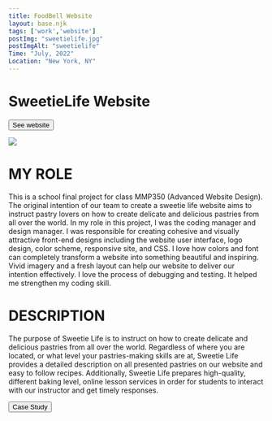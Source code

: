 ```yaml
---
title: FoodBell Website 
layout: base.njk
tags: ['work','website']
postImg: "sweetielife.jpg"
postImgAlt: "sweetielife"
Time: "July, 2022"
Location: "New York, NY"
---
```

<main>
 <div class="container">
      <h1 class="p40">SweetieLife Website</h1>
      <form>
        <button type="submit" formaction="https://sweetielife.netlify.app/"target="_blank"class="button1">See website</button>  
      </form>
      <img src="/images/sweetielifemockup.jpeg">
      <h1>MY ROLE</h1>
      <p>This is a school final project for class MMP350 (Advanced Website Design). The original intention of our team to create a sweetie life website aims to instruct pastry lovers on how to create delicate and delicious pastries from all over the world.
     In my role in this project, I was the coding manager and design manager. I was responsible for creating cohesive and visually attractive front-end designs including the website user interface, logo design, color scheme, responsive site, and CSS.
      I love how colors and font can completely transform a website into something beautiful and inspiring. Vivid imagery and a fresh layout can help our website to deliver our intention effectively. I love the process of debugging and testing. It helped me strengthen my coding skill.</p>
      <h1>DESCRIPTION</h1>
      <p>The purpose of Sweetie Life is to instruct on how to create delicate and delicious pastries from all over the world. Regardless of where you are located, or what level your pastries-making skills are at, Sweetie Life provides a detailed description on all presented pastries on our website and easy to follow recipes. Additionally, Sweetie Life prepares high-quality, different baking level, online lesson services in order for students to interact with our instructor and get timely responses. </p>
      <form>
        <button type="submit" formaction="https://www.behance.net/gallery/147476357/Sweetie-Life-Design-and-Development"target="_blank"class="button1">Case Study</button>  

  </div>
</main>
